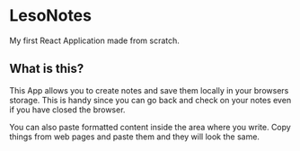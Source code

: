 # LesoNotes
My first React Application made from scratch.


## What is this?
This App allows you to create notes and save them locally in your browsers storage. This is handy since you can go back and check on your notes even if you have closed the browser.

You can also paste formatted content inside the area where you write. Copy things from web pages and paste them and they will look the same.
